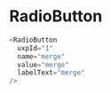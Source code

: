 # RadioButton

```javascript
<RadioButton
  uxpId="1"
  name="merge"
  value="merge"
  labelText="merge"
/>
```
